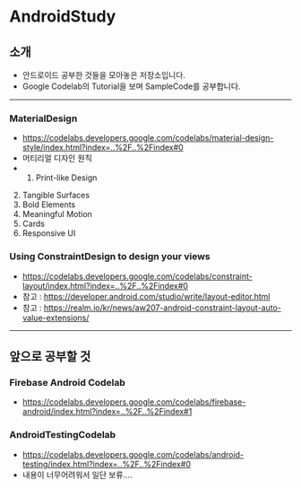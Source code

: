 # AndroidStudy

## 소개   
* 안드로이드 공부한 것들을 모아놓은 저장소입니다.
* Google Codelab의 Tutorial을 보며 SampleCode를 공부합니다.

* * * 

### MaterialDesign
* https://codelabs.developers.google.com/codelabs/material-design-style/index.html?index=..%2F..%2Findex#0
* 머티리얼 디자인 원칙
 * 1) Print-like Design
2) Tangible Surfaces
3) Bold Elements
4) Meaningful Motion
5) Cards
6) Responsive UI

### Using ConstraintDesign to design your views
* https://codelabs.developers.google.com/codelabs/constraint-layout/index.html?index=..%2F..%2Findex#0
* 참고 : https://developer.android.com/studio/write/layout-editor.html
* 참고 : https://realm.io/kr/news/aw207-android-constraint-layout-auto-value-extensions/
* * * 
## 앞으로 공부할 것 

### Firebase Android Codelab
* https://codelabs.developers.google.com/codelabs/firebase-android/index.html?index=..%2F..%2Findex#1


### AndroidTestingCodelab
* https://codelabs.developers.google.com/codelabs/android-testing/index.html?index=..%2F..%2Findex#0 
* 내용이 너무어려워서 일단 보류.... 

